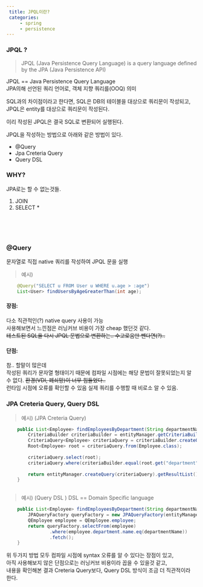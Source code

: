 ```yaml
---
 title: JPQL이란?
 categories:
     - spring
     - persistence
---
```





### JPQL ?
> JPQL (Java Persistence Query Language) is a query language defined by the JPA (Java Persistence API)

JPQL == Java Persistence Query Language <br>
JPA의해 선언된 쿼리 언어로, 객체 지향 쿼리를(OOQ) 의미 <br>

SQL과의 차이점이라고 한다면, SQL은 DB의 테이블을 대상으로 쿼리문이 작성되고, <br>
JPQL은 entity를 대상으로 쿼리문이 작성된다. <br>

이리 작성된 JPQL은 결국 SQL로 변환되어 실행된다. <br>

JPQL을 작성하는 방법으로 아래와 같은 방법이 있다. <br>
- @Query 
- Jpa Creteria Query
- Query DSL 


### WHY?
JPA로는 할 수 없는것들.
1. JOIN
2. SELECT *


<br><br><br>

### @Query
문자열로 직접 native 쿼리를 작성하여 JPQL 문을 실행
> 예시) 
``` java 
    @Query("SELECT u FROM User u WHERE u.age > :age")
    List<User> findUsersByAgeGreaterThan(int age);
```

#### 장점: 
다소 직관적인(?) native query 사용이 가능 <br>
사용해보면서 느낀점은 러닝커브 비용이 가장 cheap 했던것 같다.<br>
~~테스트된 SQL을 다시 JPQL 문법으로 변환하는.. 수고로움만 뺀다면(?)..~~ <br>

#### 단점: 
참.. 할말이 많은데<br>
작성된 쿼리가 문자열 형태이기 때문에 컴파일 시점에는 해당 문법이 잘못되었는지 알 수 없다. ~~환경(VDI, 폐쇠망)이 너무 힘들었다..~~<br>
런타임 시점에 오류를 확인할 수 있음 실제 쿼리를 수행할 때 비로소 알 수 있음. <br>


### JPA Creteria Query, Query DSL
> 예시)  (JPA Creteria Query)


``` java
    public List<Employee> findEmployeesByDepartment(String departmentName) {
        CriteriaBuilder criteriaBuilder = entityManager.getCriteriaBuilder();
        CriteriaQuery<Employee> criteriaQuery = criteriaBuilder.createQuery(Employee.class);
        Root<Employee> root = criteriaQuery.from(Employee.class);
        
        criteriaQuery.select(root);
        criteriaQuery.where(criteriaBuilder.equal(root.get("department").get("name"), departmentName));
        
        return entityManager.createQuery(criteriaQuery).getResultList();
    }
    
```

> 예시) (Query DSL )
DSL == Domain Specific language


``` java 
    public List<Employee> findEmployeesByDepartment(String departmentName) {
        JPAQueryFactory queryFactory = new JPAQueryFactory(entityManager);
        QEmployee employee = QEmployee.employee;
        return queryFactory.selectFrom(employee)
                .where(employee.department.name.eq(departmentName))
                .fetch();
    }
```

위 두가지 방법 모두 컴파일 시점에 syntax 오류를 알 수 있다는 장점이 있고, <br>
아직 사용해보지 않은 단점으로는 러닝커브 비용이라 꼽을 수 있을것 같고, <br>
내용을 확인해본 결과 Creteria Query보다, Query DSL 방식이 조금 더 직관적이라 한다.<br>




